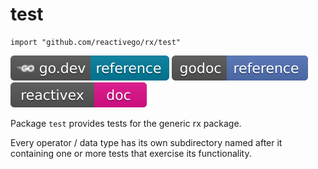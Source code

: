 # test

    import "github.com/reactivego/rx/test"

[![](../svg/godev.svg)](https://pkg.go.dev/github.com/reactivego/rx/test?tab=subdirectories)
[![](../svg/godoc.svg)](https://godoc.org/github.com/reactivego/rx/test#pkg-subdirectories)
[![](../svg/rx.svg)](http://reactivex.io/documentation/operators.html)

Package `test` provides tests for the generic rx package.

Every operator / data type has its own subdirectory named after it containing one or more tests that exercise its functionality.

